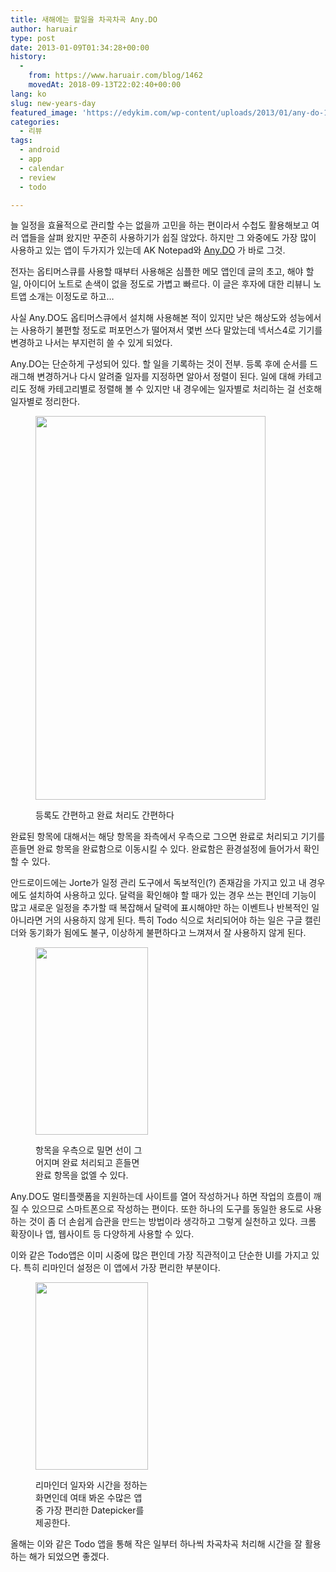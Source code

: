 ```yaml
---
title: 새해에는 할일을 차곡차곡 Any.DO
author: haruair
type: post
date: 2013-01-09T01:34:28+00:00
history:
  - 
    from: https://www.haruair.com/blog/1462
    movedAt: 2018-09-13T22:02:40+00:00
lang: ko
slug: new-years-day
featured_image: 'https://edykim.com/wp-content/uploads/2013/01/any-do-11.png?resize=624%2C143&ssl=1'
categories:
  - 리뷰
tags:
  - android
  - app
  - calendar
  - review
  - todo

---
```

<p dir="ltr">
  늘 일정을 효율적으로 관리할 수는 없을까 고민을 하는 편이라서 수첩도 활용해보고 여러 앱들을 살펴 왔지만 꾸준히 사용하기가 쉽질 않았다. 하지만 그 와중에도 가장 많이 사용하고 있는 앱이 두가지가 있는데 AK Notepad와 <a href="http://www.any.do/" target="_blank">Any.DO</a> 가 바로 그것.
</p>

<p dir="ltr">
  전자는 옵티머스큐를 사용할 때부터 사용해온 심플한 메모 앱인데 글의 초고, 해야 할 일, 아이디어 노트로 손색이 없을 정도로 가볍고 빠르다. 이 글은 후자에 대한 리뷰니 노트앱 소개는 이정도로 하고&#8230;
</p>

<p dir="ltr">
  사실 Any.DO도 옵티머스큐에서 설치해 사용해본 적이 있지만 낮은 해상도와 성능에서는 사용하기 불편할 정도로 퍼포먼스가 떨어져서 몇번 쓰다 말았는데 넥서스4로 기기를 변경하고 나서는 부지런히 쓸 수 있게 되었다.
</p>

<p dir="ltr">
  Any.DO는 단순하게 구성되어 있다. 할 일을 기록하는 것이 전부. 등록 후에 순서를 드래그해 변경하거나 다시 알려줄 일자를 지정하면 알아서 정렬이 된다. 일에 대해 카테고리도 정해 카테고리별로 정렬해 볼 수 있지만 내 경우에는 일자별로 처리하는 걸 선호해 일자별로 정리한다.
</p><figure id="attachment_1464" style="width: 368px" class="wp-caption aligncenter">

<a href="http://haruair.com/blog/1462/any-do-1" rel="attachment wp-att-1464"><img data-attachment-id="1464" data-permalink="https://edykim.com/blog/1462/any-do-1" data-orig-file="https://edykim.com/wp-content/uploads/2013/01/any-do-1.png?fit=768%2C1280&ssl=1" data-orig-size="768,1280" data-comments-opened="1" data-image-meta="{&quot;aperture&quot;:&quot;0&quot;,&quot;credit&quot;:&quot;&quot;,&quot;camera&quot;:&quot;&quot;,&quot;caption&quot;:&quot;&quot;,&quot;created_timestamp&quot;:&quot;0&quot;,&quot;copyright&quot;:&quot;&quot;,&quot;focal_length&quot;:&quot;0&quot;,&quot;iso&quot;:&quot;0&quot;,&quot;shutter_speed&quot;:&quot;0&quot;,&quot;title&quot;:&quot;&quot;}" data-image-title="Any.DO 심플한 디자인" data-image-description="" data-medium-file="https://edykim.com/wp-content/uploads/2013/01/any-do-1.png?fit=180%2C300&ssl=1" data-large-file="https://edykim.com/wp-content/uploads/2013/01/any-do-1.png?fit=614%2C1024&ssl=1" class=" wp-image-1464 " title="Any.DO 심플한 디자인" src="https://haruair.com/wp-content/uploads/2013/01/any-do-1.png?resize=368%2C614" alt="" width="368" height="614" srcset="https://edykim.com/wp-content/uploads/2013/01/any-do-1.png?resize=614%2C1024&ssl=1 614w, https://edykim.com/wp-content/uploads/2013/01/any-do-1.png?resize=180%2C300&ssl=1 180w, https://edykim.com/wp-content/uploads/2013/01/any-do-1.png?resize=624%2C1040&ssl=1 624w, https://edykim.com/wp-content/uploads/2013/01/any-do-1.png?w=768&ssl=1 768w" sizes="(max-width: 368px) 100vw, 368px" data-recalc-dims="1" /></a><figcaption class="wp-caption-text">등록도 간편하고 완료 처리도 간편하다</figcaption></figure> 

<p dir="ltr">
  완료된 항목에 대해서는 해당 항목을 좌측에서 우측으로 그으면 완료로 처리되고 기기를 흔들면 완료 항목을 완료함으로 이동시킬 수 있다. 완료함은 환경설정에 들어가서 확인할 수 있다.
</p>

<p dir="ltr">
  안드로이드에는 Jorte가 일정 관리 도구에서 독보적인(?) 존재감을 가지고 있고 내 경우에도 설치하여 사용하고 있다. 달력을 확인해야 할 때가 있는 경우 쓰는 편인데 기능이 많고 새로운 일정을 추가할 때 복잡해서 달력에 표시해야만 하는 이벤트나 반복적인 일 아니라면 거의 사용하지 않게 된다. 특히 Todo 식으로 처리되어야 하는 일은 구글 캘린더와 동기화가 됨에도 불구, 이상하게 불편하다고 느껴져서 잘 사용하지 않게 된다.
</p><figure id="attachment_1465" style="width: 180px" class="wp-caption aligncenter">

[<img data-attachment-id="1465" data-permalink="https://edykim.com/blog/1462/any-do-2" data-orig-file="https://edykim.com/wp-content/uploads/2013/01/any-do-2.png?fit=768%2C1280&ssl=1" data-orig-size="768,1280" data-comments-opened="1" data-image-meta="{&quot;aperture&quot;:&quot;0&quot;,&quot;credit&quot;:&quot;&quot;,&quot;camera&quot;:&quot;&quot;,&quot;caption&quot;:&quot;&quot;,&quot;created_timestamp&quot;:&quot;0&quot;,&quot;copyright&quot;:&quot;&quot;,&quot;focal_length&quot;:&quot;0&quot;,&quot;iso&quot;:&quot;0&quot;,&quot;shutter_speed&quot;:&quot;0&quot;,&quot;title&quot;:&quot;&quot;}" data-image-title="Any.DO 확인창" data-image-description="" data-medium-file="https://edykim.com/wp-content/uploads/2013/01/any-do-2.png?fit=180%2C300&ssl=1" data-large-file="https://edykim.com/wp-content/uploads/2013/01/any-do-2.png?fit=614%2C1024&ssl=1" class="size-medium wp-image-1465" title="Any.DO 확인창" src="https://haruair.com/wp-content/uploads/2013/01/any-do-2.png?resize=180%2C300" alt="" width="180" height="300" srcset="https://edykim.com/wp-content/uploads/2013/01/any-do-2.png?resize=180%2C300&ssl=1 180w, https://edykim.com/wp-content/uploads/2013/01/any-do-2.png?resize=614%2C1024&ssl=1 614w, https://edykim.com/wp-content/uploads/2013/01/any-do-2.png?resize=624%2C1040&ssl=1 624w, https://edykim.com/wp-content/uploads/2013/01/any-do-2.png?w=768&ssl=1 768w" sizes="(max-width: 180px) 100vw, 180px" data-recalc-dims="1" />][1]<figcaption class="wp-caption-text">항목을 우측으로 밀면 선이 그어지며 완료 처리되고 흔들면 완료 항목을 없엘 수 있다.</figcaption></figure> 

<p dir="ltr">
  Any.DO도 멀티플랫폼을 지원하는데 사이트를 열어 작성하거나 하면 작업의 흐름이 깨질 수 있으므로 스마트폰으로 작성하는 편이다. 또한 하나의 도구를 동일한 용도로 사용하는 것이 좀 더 손쉽게 습관을 만드는 방법이라 생각하고 그렇게 실천하고 있다. 크롬 확장이나 앱, 웹사이트 등 다양하게 사용할 수 있다.
</p>

<p dir="ltr">
  이와 같은 Todo앱은 이미 시중에 많은 편인데 가장 직관적이고 단순한 UI를 가지고 있다. 특히 리마인더 설정은 이 앱에서 가장 편리한 부분이다.
</p><figure id="attachment_1466" style="width: 180px" class="wp-caption aligncenter">

[<img data-attachment-id="1466" data-permalink="https://edykim.com/blog/1462/any-do-3" data-orig-file="https://edykim.com/wp-content/uploads/2013/01/any-do-3.png?fit=768%2C1280&ssl=1" data-orig-size="768,1280" data-comments-opened="1" data-image-meta="{&quot;aperture&quot;:&quot;0&quot;,&quot;credit&quot;:&quot;&quot;,&quot;camera&quot;:&quot;&quot;,&quot;caption&quot;:&quot;&quot;,&quot;created_timestamp&quot;:&quot;0&quot;,&quot;copyright&quot;:&quot;&quot;,&quot;focal_length&quot;:&quot;0&quot;,&quot;iso&quot;:&quot;0&quot;,&quot;shutter_speed&quot;:&quot;0&quot;,&quot;title&quot;:&quot;&quot;}" data-image-title="Any.DO Date Picker" data-image-description="" data-medium-file="https://edykim.com/wp-content/uploads/2013/01/any-do-3.png?fit=180%2C300&ssl=1" data-large-file="https://edykim.com/wp-content/uploads/2013/01/any-do-3.png?fit=614%2C1024&ssl=1" class="size-medium wp-image-1466" title="Any.DO Date Picker" src="https://haruair.com/wp-content/uploads/2013/01/any-do-3.png?resize=180%2C300" alt="" width="180" height="300" srcset="https://edykim.com/wp-content/uploads/2013/01/any-do-3.png?resize=180%2C300&ssl=1 180w, https://edykim.com/wp-content/uploads/2013/01/any-do-3.png?resize=614%2C1024&ssl=1 614w, https://edykim.com/wp-content/uploads/2013/01/any-do-3.png?resize=624%2C1040&ssl=1 624w, https://edykim.com/wp-content/uploads/2013/01/any-do-3.png?w=768&ssl=1 768w" sizes="(max-width: 180px) 100vw, 180px" data-recalc-dims="1" />][2]<figcaption class="wp-caption-text">리마인더 일자와 시간을 정하는 화면인데 여태 봐온 수많은 앱 중 가장 편리한 Datepicker를 제공한다.</figcaption></figure> 

올해는 이와 같은 Todo 앱을 통해 작은 일부터 하나씩 차곡차곡 처리해 시간을 잘 활용하는 해가 되었으면 좋겠다.

 [1]: https://haruair.com/wp-content/uploads/2013/01/any-do-2.png
 [2]: https://haruair.com/wp-content/uploads/2013/01/any-do-3.png